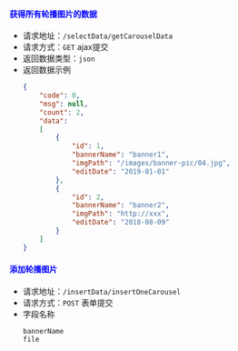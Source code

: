 #### <font color="blue">获得所有轮播图片的数据</font>
- 请求地址：`/selectData/getCarouselData`
- 请求方式：`GET` ajax提交
- 返回数据类型：`json`
- 返回数据示例
    ```json
    {
        "code": 0,
        "msg": null,
        "count": 2,
        "data": 
        [
            {
                "id": 1,
                "bannerName": "banner1",
                "imgPath": "/images/banner-pic/04.jpg",
                "editDate": "2019-01-01"
            },
            {
                "id": 2,
                "bannerName": "banner2",
                "imgPath": "http://xxx",
                "editDate": "2018-08-09"
            }
        ]
    }
    ```

#### <font color="blue">添加轮播图片</font>
- 请求地址：`/insertData/insertOneCarousel`
- 请求方式：`POST` 表单提交
- 字段名称
    ```
    bannerName
    file
    ```